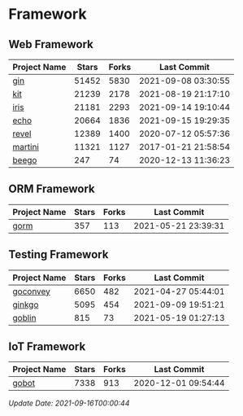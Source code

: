 # Framework

## Web Framework
| Project Name | Stars | Forks | Last Commit |
| ------------ | ----- | ----- | ----------- |
| [gin](https://github.com/gin-gonic/gin) | 51452 | 5830 | 2021-09-08 03:30:55 |
| [kit](https://github.com/go-kit/kit) | 21239 | 2178 | 2021-08-19 21:17:10 |
| [iris](https://github.com/kataras/iris) | 21181 | 2293 | 2021-09-14 19:10:44 |
| [echo](https://github.com/labstack/echo) | 20664 | 1836 | 2021-09-15 19:29:35 |
| [revel](https://github.com/revel/revel) | 12389 | 1400 | 2020-07-12 05:57:36 |
| [martini](https://github.com/go-martini/martini) | 11321 | 1127 | 2017-01-21 21:58:54 |
| [beego](https://github.com/astaxie/beego) | 247 | 74 | 2020-12-13 11:36:23 |

## ORM Framework
| Project Name | Stars | Forks | Last Commit |
| ------------ | ----- | ----- | ----------- |
| [gorm](https://github.com/jinzhu/gorm) | 357 | 113 | 2021-05-21 23:39:31 |

## Testing Framework
| Project Name | Stars | Forks | Last Commit |
| ------------ | ----- | ----- | ----------- |
| [goconvey](https://github.com/smartystreets/goconvey) | 6650 | 482 | 2021-04-27 05:44:01 |
| [ginkgo](https://github.com/onsi/ginkgo) | 5095 | 454 | 2021-09-09 19:51:21 |
| [goblin](https://github.com/franela/goblin) | 815 | 73 | 2021-05-19 01:27:13 |

## IoT Framework
| Project Name | Stars | Forks | Last Commit |
| ------------ | ----- | ----- | ----------- |
| [gobot](https://github.com/hybridgroup/gobot) | 7338 | 913 | 2020-12-01 09:54:44 |

*Update Date: 2021-09-16T00:00:44*